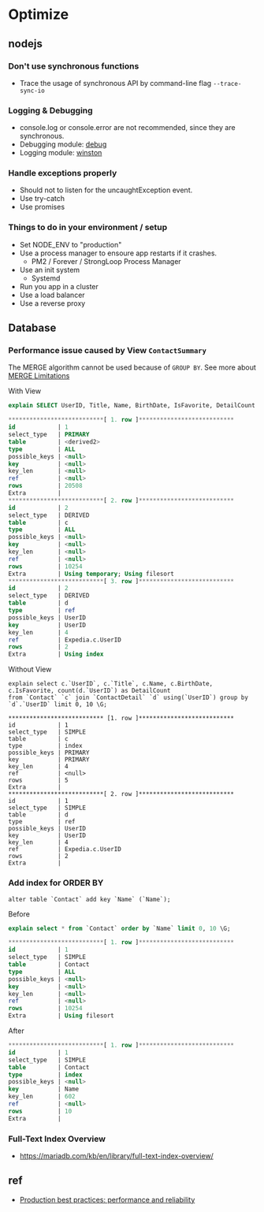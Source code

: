 # Optimize

## nodejs

### Don't use synchronous functions

* Trace the usage of synchronous API by command-line flag `--trace-sync-io`

### Logging & Debugging

* console.log or console.error are not recommended, since they are synchronous.
* Debugging module: [debug](https://www.npmjs.com/package/debug)
* Logging module: [winston](https://www.npmjs.com/package/winston)

### Handle exceptions properly

* Should not to listen for the uncaughtException event.
* Use try-catch
* Use promises

### Things to do in  your environment / setup

* Set NODE_ENV to "production"
* Use a process manager to ensoure app restarts if it crashes.
	* PM2 / Forever / StrongLoop Process Manager
* Use an init system
	* Systemd
* Run you app in a cluster
* Use a load balancer
* Use a reverse proxy

## Database

### Performance issue caused by View `ContactSummary`

The MERGE algorithm cannot be used because of `GROUP BY`. See more about [MERGE Limitations](https://mariadb.com/kb/en/library/view-algorithms/#merge-limitations)

With View

```sql
explain SELECT UserID, Title, Name, BirthDate, IsFavorite, DetailCount FROM ContactSummary  LIMIT 0, 10 \G;

***************************[ 1. row ]***************************
id            | 1
select_type   | PRIMARY
table         | <derived2>
type          | ALL
possible_keys | <null>
key           | <null>
key_len       | <null>
ref           | <null>
rows          | 20508
Extra         |
***************************[ 2. row ]***************************
id            | 2
select_type   | DERIVED
table         | c
type          | ALL
possible_keys | <null>
key           | <null>
key_len       | <null>
ref           | <null>
rows          | 10254
Extra         | Using temporary; Using filesort
***************************[ 3. row ]***************************
id            | 2
select_type   | DERIVED
table         | d
type          | ref
possible_keys | UserID
key           | UserID
key_len       | 4
ref           | Expedia.c.UserID
rows          | 2
Extra         | Using index
```

Without View

```
explain select c.`UserID`, c.`Title`, c.Name, c.BirthDate, c.IsFavorite, count(d.`UserID`) as DetailCount
from `Contact` `c` join `ContactDetail` `d` using(`UserID`) group by `d`.`UserID` limit 0, 10 \G;

*************************** [1. row ]***************************
id            | 1
select_type   | SIMPLE
table         | c
type          | index
possible_keys | PRIMARY
key           | PRIMARY
key_len       | 4
ref           | <null>
rows          | 5
Extra         |
***************************[ 2. row ]***************************
id            | 1
select_type   | SIMPLE
table         | d
type          | ref
possible_keys | UserID
key           | UserID
key_len       | 4
ref           | Expedia.c.UserID
rows          | 2
Extra         |
```

### Add index for ORDER BY

```
alter table `Contact` add key `Name` (`Name`);
```

Before

```sql
explain select * from `Contact` order by `Name` limit 0, 10 \G;

***************************[ 1. row ]***************************
id            | 1
select_type   | SIMPLE
table         | Contact
type          | ALL
possible_keys | <null>
key           | <null>
key_len       | <null>
ref           | <null>
rows          | 10254
Extra         | Using filesort
```

After
```sql
***************************[ 1. row ]***************************
id            | 1
select_type   | SIMPLE
table         | Contact
type          | index
possible_keys | <null>
key           | Name
key_len       | 602
ref           | <null>
rows          | 10
Extra         |
```

### Full-Text Index Overview

* <https://mariadb.com/kb/en/library/full-text-index-overview/>

## ref
* [Production best practices: performance and reliability](https://expressjs.com/en/advanced/best-practice-performance.html#dont-use-synchronous-functions)
